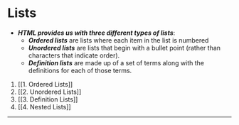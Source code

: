 # Lists

- ***HTML provides us with three different types of lists***:
	- ***Ordered lists*** are lists where each item in the list is numbered
	- ***Unordered lists*** are lists that begin with a bullet point (rather than characters that indicate order).
	- ***Definition lists*** are made up of a set of terms along with the definitions for each of those terms.

1. [[1. Ordered Lists]]
2. [[2. Unordered Lists]]
3. [[3. Definition Lists]]
4. [[4. Nested Lists]]

---
